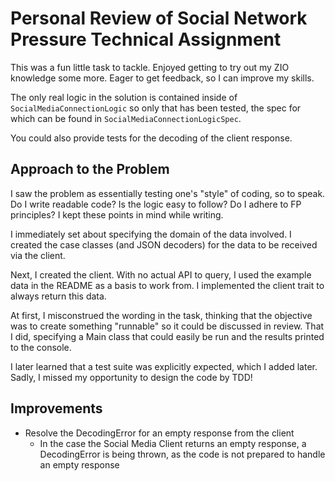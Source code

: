 # Personal Review of Social Network Pressure Technical Assignment

This was a fun little task to tackle. Enjoyed getting to try out my ZIO knowledge some more.
Eager to get feedback, so I can improve my skills.

The only real logic in the solution is contained inside of `SocialMediaConnectionLogic` so only that has been tested,
the spec for which can be found in `SocialMediaConnectionLogicSpec`.

You could also provide tests for the decoding of the client response.

## Approach to the Problem

I saw the problem as essentially testing one's "style" of coding, so to speak. Do I write readable code?
Is the logic easy to follow? Do I adhere to FP principles? I kept these points in mind while writing.

I immediately set about specifying the domain of the data involved. I created the case classes (and JSON decoders) for the data to be received via the client.

Next, I created the client. With no actual API to query, I used the example data in the README as a basis to work from. I implemented the client trait to 
always return this data.

At first, I misconstrued the wording in the task, thinking that the objective was to create something "runnable" so it could be discussed in review.
That I did, specifying a Main class that could easily be run and the results printed to the console.

I later learned that a test suite was explicitly expected, which I added later. Sadly, I missed my opportunity to design the code by TDD!

## Improvements

* Resolve the DecodingError for an empty response from the client
  * In the case the Social Media Client returns an empty response, a DecodingError is being thrown, as the code is not prepared to handle an empty response
